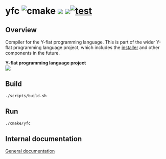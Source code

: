 # yfc ![cmake](https://img.shields.io/github/workflow/status/y-flat/yfc/cmake) <img src="https://img.shields.io/tokei/lines/github/adamhutchings/yfc"> <img src="https://img.shields.io/github/languages/code-size/adamhutchings/yfc">[![test](https://github.com/y-flat/yfc/actions/workflows/test.yml/badge.svg)](https://github.com/y-flat/yfc/actions/workflows/test.yml)

## Overview
Compiler for the Y-flat programming language. This is part of the wider Y-flat
programming language project, which includes the [installer](https://github.com/y-flat/yfin)
and other components in the future.

**Y-flat programming language project** <br/>
[<img src="https://img.shields.io/discord/922177071290134628?label=Discord&logo=discord&logoColor=white&color=red">](https://discord.gg/yMsQ4qcZ9J)

## Build
```
./scripts/build.sh
```

## Run
```
./cmake/yfc
```

## Internal documentation
[General documentation](https://github.com/y-flat/yfc/blob/main/docs/compiler-design.md)
